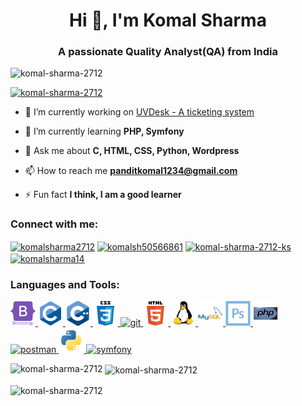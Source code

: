 <h1 align="center">Hi 👋, I'm Komal Sharma</h1>
<h3 align="center">A passionate Quality Analyst(QA) from India</h3>

<p align="left"> <img src="https://komarev.com/ghpvc/?username=komal-sharma-2712&label=Profile%20views&color=0e75b6&style=flat" alt="komal-sharma-2712" /> </p>

<p align="left"> <a href="https://github.com/ryo-ma/github-profile-trophy"><img src="https://github-profile-trophy.vercel.app/?username=komal-sharma-2712" alt="komal-sharma-2712" /></a> </p>

- 🔭 I’m currently working on [UVDesk - A ticketing system](https://support.uvdesk.com/en/)

- 🌱 I’m currently learning **PHP, Symfony**

- 💬 Ask me about **C, HTML, CSS, Python, Wordpress**

- 📫 How to reach me **panditkomal1234@gmail.com**

- ⚡ Fun fact **I think, I am a good learner**

<h3 align="left">Connect with me:</h3>
<p align="left">
<a href="https://dev.to/komalsharma2712" target="_blank"><img align="center" src="https://raw.githubusercontent.com/rahuldkjain/github-profile-readme-generator/master/src/images/icons/Social/devto.svg" alt="komalsharma2712" height="30" width="40" /></a>
<a href="https://twitter.com/komalsh50566861" target="blank"><img align="center" src="https://raw.githubusercontent.com/rahuldkjain/github-profile-readme-generator/master/src/images/icons/Social/twitter.svg" alt="komalsh50566861" height="30" width="40" /></a>
<a href="https://linkedin.com/in/komal-sharma-2712-ks" target="blank"><img align="center" src="https://raw.githubusercontent.com/rahuldkjain/github-profile-readme-generator/master/src/images/icons/Social/linked-in-alt.svg" alt="komal-sharma-2712-ks" height="30" width="40" /></a>
<a href="https://www.behance.net/komalsharma14" target="blank"><img align="center" src="https://raw.githubusercontent.com/rahuldkjain/github-profile-readme-generator/master/src/images/icons/Social/behance.svg" alt="komalsharma14" height="30" width="40" /></a>
</p>

<h3 align="left">Languages and Tools:</h3>
<p align="left"> <a href="https://getbootstrap.com" target="_blank" rel="noreferrer"> <img src="https://raw.githubusercontent.com/devicons/devicon/master/icons/bootstrap/bootstrap-plain-wordmark.svg" alt="bootstrap" width="40" height="40"/> </a> <a href="https://www.cprogramming.com/" target="_blank" rel="noreferrer"> <img src="https://raw.githubusercontent.com/devicons/devicon/master/icons/c/c-original.svg" alt="c" width="40" height="40"/> </a> <a href="https://www.w3schools.com/cpp/" target="_blank" rel="noreferrer"> <img src="https://raw.githubusercontent.com/devicons/devicon/master/icons/cplusplus/cplusplus-original.svg" alt="cplusplus" width="40" height="40"/> </a> <a href="https://www.w3schools.com/css/" target="_blank" rel="noreferrer"> <img src="https://raw.githubusercontent.com/devicons/devicon/master/icons/css3/css3-original-wordmark.svg" alt="css3" width="40" height="40"/> </a> <a href="https://git-scm.com/" target="_blank" rel="noreferrer"> <img src="https://www.vectorlogo.zone/logos/git-scm/git-scm-icon.svg" alt="git" width="40" height="40"/> </a> <a href="https://www.w3.org/html/" target="_blank" rel="noreferrer"> <img src="https://raw.githubusercontent.com/devicons/devicon/master/icons/html5/html5-original-wordmark.svg" alt="html5" width="40" height="40"/> </a> <a href="https://www.linux.org/" target="_blank" rel="noreferrer"> <img src="https://raw.githubusercontent.com/devicons/devicon/master/icons/linux/linux-original.svg" alt="linux" width="40" height="40"/> </a> <a href="https://www.mysql.com/" target="_blank" rel="noreferrer"> <img src="https://raw.githubusercontent.com/devicons/devicon/master/icons/mysql/mysql-original-wordmark.svg" alt="mysql" width="40" height="40"/> </a> <a href="https://www.photoshop.com/en" target="_blank" rel="noreferrer"> <img src="https://raw.githubusercontent.com/devicons/devicon/master/icons/photoshop/photoshop-line.svg" alt="photoshop" width="40" height="40"/> </a> <a href="https://www.php.net" target="_blank" rel="noreferrer"> <img src="https://raw.githubusercontent.com/devicons/devicon/master/icons/php/php-original.svg" alt="php" width="40" height="40"/> </a> <a href="https://postman.com" target="_blank" rel="noreferrer"> <img src="https://www.vectorlogo.zone/logos/getpostman/getpostman-icon.svg" alt="postman" width="40" height="40"/> </a> <a href="https://www.python.org" target="_blank" rel="noreferrer"> <img src="https://raw.githubusercontent.com/devicons/devicon/master/icons/python/python-original.svg" alt="python" width="40" height="40"/> </a> <a href="https://symfony.com" target="_blank" rel="noreferrer"> <img src="https://symfony.com/logos/symfony_black_03.svg" alt="symfony" width="40" height="40"/> </a> </p>

<p><img align="left" src="https://github-readme-stats.vercel.app/api/top-langs?username=komal-sharma-2712&show_icons=true&locale=en&layout=compact" alt="komal-sharma-2712" /></p>

<p>&nbsp;<img align="center" src="https://github-readme-stats.vercel.app/api?username=komal-sharma-2712&show_icons=true&locale=en" alt="komal-sharma-2712" /></p>

<p><img align="center" src="https://github-readme-streak-stats.herokuapp.com/?user=komal-sharma-2712&" alt="komal-sharma-2712" /></p>



